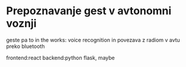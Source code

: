 # Prepoznavanje gest v avtonomni voznji
 geste pa to
 in the works: voice recognition in povezava z radiom v avtu preko bluetooth

 frontend:react
 backend:python flask, maybe
